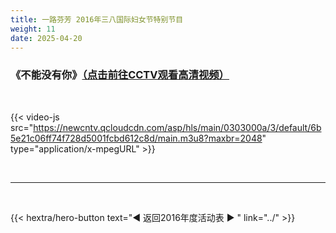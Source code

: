 ```yaml
---
title: 一路芬芳 2016年三八国际妇女节特别节目
weight: 11
date: 2025-04-20
---
```


### 《不能没有你》[（点击前往CCTV观看高清视频）](https://tv.cctv.com/2016/03/08/VIDE2PYsKCdPnzKG654qrVuX160920.shtml)

<br>

{{< video-js src="https://newcntv.qcloudcdn.com/asp/hls/main/0303000a/3/default/6b5e21c06ff74f728d5001fcbd612c8d/main.m3u8?maxbr=2048" type="application/x-mpegURL" >}}


<br>
<hr>
<br>

{{< hextra/hero-button text="◀ 返回2016年度活动表 ▶ " link="../" >}}
